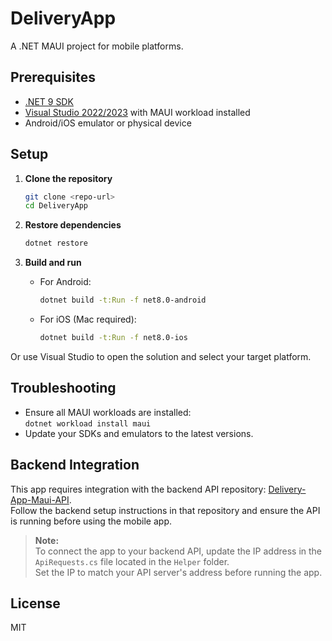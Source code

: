 # DeliveryApp

A .NET MAUI project for mobile platforms.

## Prerequisites

- [.NET 9 SDK](https://dotnet.microsoft.com/download)
- [Visual Studio 2022/2023](https://visualstudio.microsoft.com/) with MAUI workload installed
- Android/iOS emulator or physical device

## Setup

1. **Clone the repository**
    ```bash
    git clone <repo-url>
    cd DeliveryApp
    ```

2. **Restore dependencies**
    ```bash
    dotnet restore
    ```

3. **Build and run**
    - For Android:
      ```bash
      dotnet build -t:Run -f net8.0-android
      ```
    - For iOS (Mac required):
      ```bash
      dotnet build -t:Run -f net8.0-ios
      ```

Or use Visual Studio to open the solution and select your target platform.

## Troubleshooting

- Ensure all MAUI workloads are installed:  
  `dotnet workload install maui`
- Update your SDKs and emulators to the latest versions.


## Backend Integration

This app requires integration with the backend API repository: [Delivery-App-Maui-API](https://github.com/Shaikhaalzaabi2004/Delivery-App-Maui-API).  
Follow the backend setup instructions in that repository and ensure the API is running before using the mobile app.

> **Note:**  
> To connect the app to your backend API, update the IP address in the `ApiRequests.cs` file located in the `Helper` folder.  
> Set the IP to match your API server's address before running the app.

## License

MIT